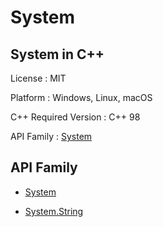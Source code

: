 # System

## System in C++

License : MIT

Platform : Windows, Linux, macOS

C++ Required Version : C++ 98

API Family : [System](https://github.com/CodeMouse179/System)

## API Family

* [System](https://github.com/CodeMouse179/System)

* [System.String](https://github.com/CodeMouse179/String)
